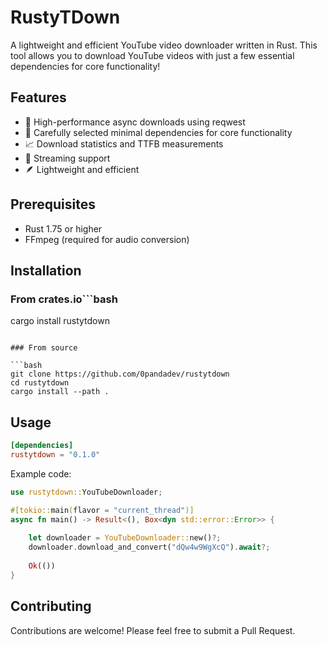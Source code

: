 # RustyTDown

A lightweight and efficient YouTube video downloader written in Rust. This tool allows you to download YouTube videos with just a few essential dependencies for core functionality!

## Features

- 🚀 High-performance async downloads using reqwest
- 🎯 Carefully selected minimal dependencies for core functionality
- 📈 Download statistics and TTFB measurements  
- 🔄 Streaming support
- 🪶 Lightweight and efficient

## Prerequisites

- Rust 1.75 or higher
- FFmpeg (required for audio conversion)

## Installation

### From crates.io```bash
cargo install rustytdown
```

### From source

```bash
git clone https://github.com/0pandadev/rustytdown
cd rustytdown
cargo install --path .
```

## Usage

```toml
[dependencies]
rustytdown = "0.1.0"
```

Example code:

```rust
use rustytdown::YouTubeDownloader;

#[tokio::main(flavor = "current_thread")]
async fn main() -> Result<(), Box<dyn std::error::Error>> {
    
    let downloader = YouTubeDownloader::new()?;
    downloader.download_and_convert("dQw4w9WgXcQ").await?;
    
    Ok(())
}
```

## Contributing

Contributions are welcome! Please feel free to submit a Pull Request.

